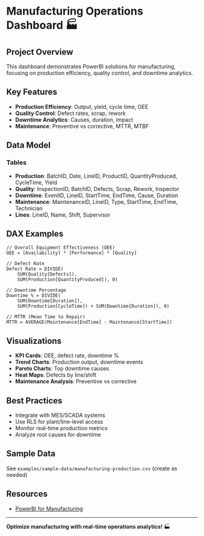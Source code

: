 # Manufacturing Operations Dashboard 🏭

## Project Overview

This dashboard demonstrates PowerBI solutions for manufacturing, focusing on production efficiency, quality control, and downtime analytics.

## Key Features
- **Production Efficiency**: Output, yield, cycle time, OEE
- **Quality Control**: Defect rates, scrap, rework
- **Downtime Analytics**: Causes, duration, impact
- **Maintenance**: Preventive vs corrective, MTTR, MTBF

## Data Model
### Tables
- **Production**: BatchID, Date, LineID, ProductID, QuantityProduced, CycleTime, Yield
- **Quality**: InspectionID, BatchID, Defects, Scrap, Rework, Inspector
- **Downtime**: EventID, LineID, StartTime, EndTime, Cause, Duration
- **Maintenance**: MaintenanceID, LineID, Type, StartTime, EndTime, Technician
- **Lines**: LineID, Name, Shift, Supervisor

## DAX Examples
```dax
// Overall Equipment Effectiveness (OEE)
OEE = [Availability] * [Performance] * [Quality]

// Defect Rate
Defect Rate = DIVIDE(
    SUM(Quality[Defects]),
    SUM(Production[QuantityProduced]), 0)

// Downtime Percentage
Downtime % = DIVIDE(
    SUM(Downtime[Duration]),
    SUM(Production[CycleTime]) + SUM(Downtime[Duration]), 0)

// MTTR (Mean Time to Repair)
MTTR = AVERAGE(Maintenance[EndTime] - Maintenance[StartTime])
```

## Visualizations
- **KPI Cards**: OEE, defect rate, downtime %
- **Trend Charts**: Production output, downtime events
- **Pareto Charts**: Top downtime causes
- **Heat Maps**: Defects by line/shift
- **Maintenance Analysis**: Preventive vs corrective

## Best Practices
- Integrate with MES/SCADA systems
- Use RLS for plant/line-level access
- Monitor real-time production metrics
- Analyze root causes for downtime

## Sample Data
See `examples/sample-data/manufacturing-production.csv` (create as needed)

## Resources
- [PowerBI for Manufacturing](https://docs.microsoft.com/en-us/power-bi/solutions/industry-manufacturing)

---

**Optimize manufacturing with real-time operations analytics!** 🏭 